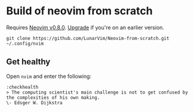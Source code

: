 # Build of neovim from scratch

Requires [Neovim v0.8.0](https://github.com/neovim/neovim/releases).  [Upgrade](#upgrade-to-latest-release) if you're on an earlier version. 
```
git clone https://github.com/LunarVim/Neovim-from-scratch.git ~/.config/nvim
```
## Get healthy
Open `nvim` and enter the following:
```
:checkhealth
> The computing scientist's main challenge is not to get confused by the complexities of his own making. 
\- Edsger W. Dijkstra
